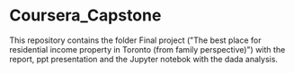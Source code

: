 # Coursera_Capstone
This repository contains the folder Final project ("The best place for residential income property in Toronto (from family perspective)") with the report, ppt presentation and the Jupyter notebok with the dada analysis. 

